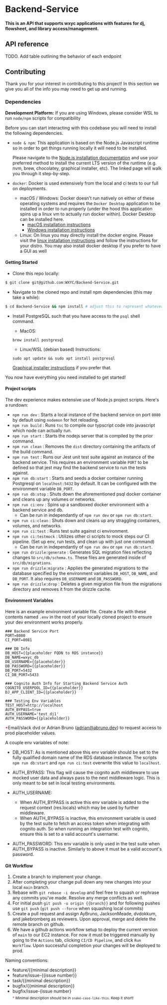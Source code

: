 # Backend-Service

#### This is an API that supports wxyc applications with features for dj, flowsheet, and library access/management.

## API reference

TODO. Add table outlining the behavior of each endpoint

## Contributing

Thank you for your interest in contributing to this project! In this section we give you all of the info you may need to get up and running.

### Dependencies

**Development Platform:** If you are using Windows, please consider WSL to run `node/npm` scripts for compatibility

Before you can start interacting with this codebase you will need to install the following dependencies.

- `node & npm`:
  This application is based on the Node.js Javascript runtime so in order to get things running locally it will need to be installed.

  Please navigate to the [Node.js installation documentation](https://nodejs.org/en/download/package-manager) and use your preferred method to install the current LTS version of the runtime (e.g. nvm, brew, chocolatey, graphical installer, etc). The linked page will walk you through it step-by-step.

- `docker`: Docker is used extensively from the local and ci tests to our full on deployments.
  - macOS / Windows: Docker doesn't run natively on either of these operating systems and requires the `Docker Desktop` application to be installed in order to run properly (under the hood this application spins up a linux vm to actually run docker within). Docker Desktop can be installed here.
    - [macOS installation instructions](https://docs.docker.com/desktop/setup/install/mac-install/)
    - [Windows installation instructions](https://docs.docker.com/desktop/setup/install/windows-install/)
  - Linux: On linux you may directly install the docker engine. Please visit the [linux installation instructions](https://docs.docker.com/engine/install/) and follow the instructions for your distro. You may also install docker desktop if you prefer to have a GUI as well

#### Getting Started

- Clone this repo locally:

```bash
$ git clone git@github.com:WXYC/Backend-Service.git
```

- Navigate to the cloned repo and install npm dependencies (this may take a while):

```bash
$ cd Backend-Service && npm install # adjust this to represent whatever directory you've cloned the repo into
```

- Install PostgreSQL such that you have access to the `psql` shell command.

  - MacOS:

  ```
  brew install postgresql
  ```

  - Linux/WSL (debian based) Instructions:

  ```
  sudo apt update && sudo apt install postgresql
  ```

  [Graphical installer instructions](https://www.postgresql.org/download/) if you prefer that.

You now have everything you need installed to get started!

#### Project scripts

The dev experience makes extensive use of Node.js project scripts. Here's a rundown:

- `npm run dev` : Starts a local instance of the backend service on port `8080` by default using `nodemon` for hot reloading.
- `npm run build` : Runs `tsc` to compile our typscript code into javascript which node can actually run.
- `npm run start` : Starts the nodejs server that is compiled by the prior command.
- `npm run clean` : Removes the `dist` directory containing the artifacts of the build command.
- `npm run test` : Runs our Jest unit test suite against an instance of the backend service. This requires an environment variable `PORT` to be defined so that jest may find the backend service to run the tests against.
- `npm run db:start` : Starts and seeds a docker container running Postgresql on `localhost:5432` by default. It can be configured with the environment variable `DB_PORT`.
- `npm run db:stop` : Shuts down the aforementioned psql docker container and cleans up any volumes or networks.
- `npm run ci:env` : Spins up a sandboxed docker environment with a backend service and db.
  - Can be run in independantly of `npm run dev` or `npm run db:start`.
- `npm run ci:clean` : Shuts down and cleans up any straggling containers, volumes, and networks.
- `npm run ci:test` : Runs test suite against ci environment.
- `npm run ci:testmock` : Utilizes other ci scripts to mock steps our CI pipeline. (Set up env, run tests, and clean up with just one command)
  - Can be run in independantly of `npm run dev` or `npm run db:start`.
- `npm run drizzle:generate` : Generates SQL migration files reflecting changes to `src/db/schema.ts`. These files are generated inside of `src/db/migrations`.
- `npm run drizzle:migrate` : Applies the generated migrations to the database specified by the environment variables `DB_HOST`, `DB_NAME`, and `DB_PORT`. It also requires `DB_USERNAME` and `DB_PASSWORD`.
- `npm run drizzle:drop` : Deletes a given migration file from the migrations directory and removes it from the drizzle cache.

#### Environment Variables

Here is an example environment variable file. Create a file with these contents named `.env` in the root of your locally cloned project to ensure your dev environment works properly.

```
### Backend Service Port
PORT=8080
CI_PORT=8081

### DB Info
DB_HOST={{placeholder FQDN to RDS instance}}
DB_NAME=wxyc_db
DB_USERNAME={{placeholder}}
DB_PASSWORD={{placeholder}}
DB_PORT=5432
CI_DB_PORT=5433

### Cognito Auth Info for Starting Backend Service Auth
COGNITO_USERPOOL_ID={{placeholder}}
DJ_APP_CLIENT_ID={{placeholder}}

### Testing Env Variables
TEST_HOST=http://localhost
AUTH_BYPASS=true
AUTH_USERNAME='test_dj1'
AUTH_PASSWORD={{placeholder}}
```

<span style="color:crimson">\*</span>Email/slack dvd or Adrian Bruno (adrian@abruno.dev) to request access to prod placeholder values.

A couple env variables of note:

- DB_HOST: As is mentioned above this env variable should be set to the fully qualified domain name of the RDS database instance. The scripts `npm run db:start` and `npm run ci:test` overwrite this value to `localhost`.

- AUTH_BYPASS: This flag will cause the cognito auth middleware to use mocked user data and always pass to the next middleware logic. This is only meant to be set in local testing environments.

- AUTH_USERNAME:

  - When AUTH_BYPASS is active this env variable is added to the request context (res.locals) which may be used by further middleware.
  - When AUTH_BYPASS is inactive, this environment variable is used by the test suite to fetch an access token when integrating with cognito auth. So when running an integration test with cognito, ensure this is set to a valid account's username.

- AUTH_PASSWORD: This env variable is only used in the test suite when AUTH_BYPASS is inactive. Similarly to above it must be a valid account's password.

#### Git Workflow

1. Create a branch to implement your change.
2. After completing your change pull down any new changes into your local `main` branch.
3. Rebase with `git rebase -i develop` and feel free to squash or rephrase any commits you've made. Resolve any merge conflicts as well.
4. For initial push `git push -u origin {{branch}}` and for following pushes use `git push` (`git push --force` when squashing local commits)
5. Create a pull request and assign AyBruno, JacksonMeade, dvdokkum, and jakebromberg as reviewers. Upon approval, merge and delete the remote branch on github.
6. We have a github actions workflow setup to deploy the current version of `main` to our EC2 instance. For now it must be triggered manually by going to the `Actions` tab, clicking `CI/CD Pipeline`, and click `Run Workflow`. Upon successful completion your changes will be deployed to prod.

Naming conventions:

- feature/{{minimal description}}
- feature/issue-{{issue number}}
- task/{{minimal description}}
- bugfix/{{minimal description}}
- bugfix/issue-{issue number} <br>
  <sub><span style="color:crimson">\*</span> Minimal description should be in `snake-case-like-this`. Keep it short!</sub>
